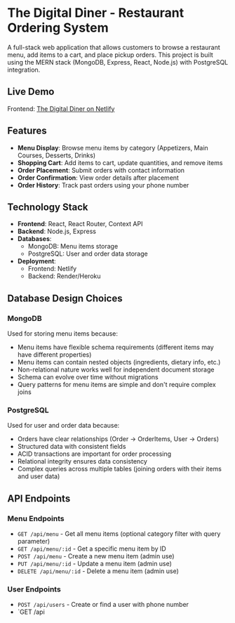 # The Digital Diner - Restaurant Ordering System

A full-stack web application that allows customers to browse a restaurant menu, add items to a cart, and place pickup orders. This project is built using the MERN stack (MongoDB, Express, React, Node.js) with PostgreSQL integration.

## Live Demo

Frontend: [The Digital Diner on Netlify](https://digital-diner.netlify.app)

## Features

- **Menu Display**: Browse menu items by category (Appetizers, Main Courses, Desserts, Drinks)
- **Shopping Cart**: Add items to cart, update quantities, and remove items
- **Order Placement**: Submit orders with contact information
- **Order Confirmation**: View order details after placement
- **Order History**: Track past orders using your phone number

## Technology Stack

- **Frontend**: React, React Router, Context API
- **Backend**: Node.js, Express
- **Databases**:
  - MongoDB: Menu items storage
  - PostgreSQL: User and order data storage
- **Deployment**:
  - Frontend: Netlify
  - Backend: Render/Heroku

## Database Design Choices

### MongoDB
Used for storing menu items because:
- Menu items have flexible schema requirements (different items may have different properties)
- Menu items can contain nested objects (ingredients, dietary info, etc.)
- Non-relational nature works well for independent document storage
- Schema can evolve over time without migrations
- Query patterns for menu items are simple and don't require complex joins

### PostgreSQL
Used for user and order data because:
- Orders have clear relationships (Order -> OrderItems, User -> Orders)
- Structured data with consistent fields
- ACID transactions are important for order processing
- Relational integrity ensures data consistency
- Complex queries across multiple tables (joining orders with their items and user data)

## API Endpoints

### Menu Endpoints
- `GET /api/menu` - Get all menu items (optional category filter with query parameter)
- `GET /api/menu/:id` - Get a specific menu item by ID
- `POST /api/menu` - Create a new menu item (admin use)
- `PUT /api/menu/:id` - Update a menu item (admin use)
- `DELETE /api/menu/:id` - Delete a menu item (admin use)

### User Endpoints
- `POST /api/users` - Create or find a user with phone number
- `GET /api

